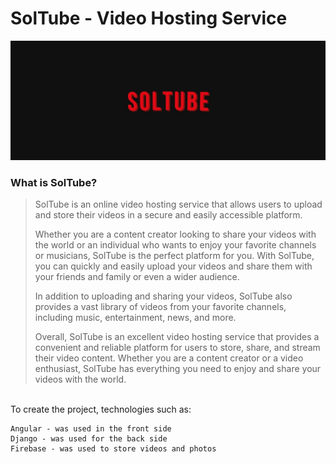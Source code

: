 SolTube - Video Hosting Service
========

![SolTube](https://github.com/azikkw/SolTube-VideoHostingService/blob/main/soltube.jpg)

### What is SolTube?
> SolTube is an online video hosting service that allows users to upload and store their videos in a secure and easily accessible platform.
> 
> Whether you are a content creator looking to share your videos with the world or an individual who wants to enjoy your favorite channels or musicians, SolTube is the   perfect platform for you. With SolTube, you can quickly and easily upload your videos and share them with your friends and family or even a wider audience.
>
> In addition to uploading and sharing your videos, SolTube also provides a vast library of videos from your favorite channels, including music, entertainment, news, and more.
>
> Overall, SolTube is an excellent video hosting service that provides a convenient and reliable platform for users to store, share, and stream their video content. Whether you are a content creator or a video enthusiast, SolTube has everything you need to enjoy and share your videos with the world.
  
⠀  
To create the project, technologies such as:

    Angular - was used in the front side 
    Django - was used for the back side
    Firebase - was used to store videos and photos
